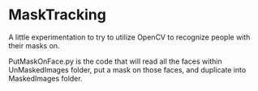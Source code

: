 # MaskTracking
A little experimentation to try to utilize OpenCV to recognize people with their masks on. 


PutMaskOnFace.py is the code that will read all the faces within UnMaskedImages folder, put a mask on those faces, and duplicate into MaskedImages folder.
